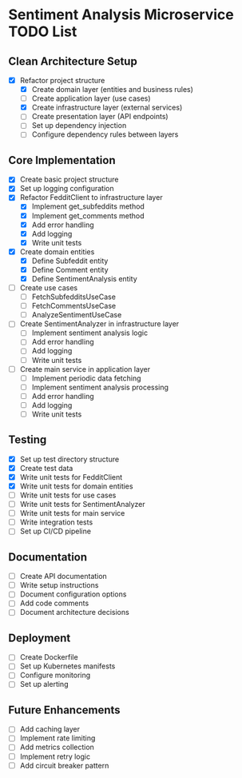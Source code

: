 # Sentiment Analysis Microservice TODO List

## Clean Architecture Setup
- [x] Refactor project structure
  - [x] Create domain layer (entities and business rules)
  - [ ] Create application layer (use cases)
  - [x] Create infrastructure layer (external services)
  - [ ] Create presentation layer (API endpoints)
  - [ ] Set up dependency injection
  - [ ] Configure dependency rules between layers

## Core Implementation
- [x] Create basic project structure
- [x] Set up logging configuration
- [x] Refactor FedditClient to infrastructure layer
  - [x] Implement get_subfeddits method
  - [x] Implement get_comments method
  - [x] Add error handling
  - [x] Add logging
  - [x] Write unit tests
- [x] Create domain entities
  - [x] Define Subfeddit entity
  - [x] Define Comment entity
  - [x] Define SentimentAnalysis entity
- [ ] Create use cases
  - [ ] FetchSubfedditsUseCase
  - [ ] FetchCommentsUseCase
  - [ ] AnalyzeSentimentUseCase
- [ ] Create SentimentAnalyzer in infrastructure layer
  - [ ] Implement sentiment analysis logic
  - [ ] Add error handling
  - [ ] Add logging
  - [ ] Write unit tests
- [ ] Create main service in application layer
  - [ ] Implement periodic data fetching
  - [ ] Implement sentiment analysis processing
  - [ ] Add error handling
  - [ ] Add logging
  - [ ] Write unit tests

## Testing
- [x] Set up test directory structure
- [x] Create test data
- [x] Write unit tests for FedditClient
- [x] Write unit tests for domain entities
- [ ] Write unit tests for use cases
- [ ] Write unit tests for SentimentAnalyzer
- [ ] Write unit tests for main service
- [ ] Write integration tests
- [ ] Set up CI/CD pipeline

## Documentation
- [ ] Create API documentation
- [ ] Write setup instructions
- [ ] Document configuration options
- [ ] Add code comments
- [ ] Document architecture decisions

## Deployment
- [ ] Create Dockerfile
- [ ] Set up Kubernetes manifests
- [ ] Configure monitoring
- [ ] Set up alerting

## Future Enhancements
- [ ] Add caching layer
- [ ] Implement rate limiting
- [ ] Add metrics collection
- [ ] Implement retry logic
- [ ] Add circuit breaker pattern 